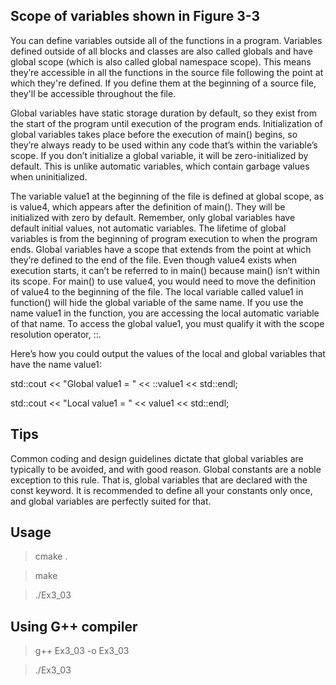 Scope of variables shown in Figure 3-3 
---------------------------------------

You can define variables outside all of the functions in a program. Variables defined outside of all blocks
and classes are also called globals and have global scope (which is also called global namespace scope). This
means they’re accessible in all the functions in the source file following the point at which they're defined.
If you define them at the beginning of a source file, they'll be accessible throughout the file.

Global variables have static storage duration by default, so they exist from the start of the program until
execution of the program ends. Initialization of global variables takes place before the execution of main()
begins, so they’re always ready to be used within any code that’s within the variable’s scope. If you don’t
initialize a global variable, it will be zero-initialized by default. This is unlike automatic variables, which
contain garbage values when uninitialized.

The variable value1 at the beginning of the file is defined at global scope, as is value4, which appears
after the definition of main(). They will be initialized with zero by default. Remember, only global variables
have default initial values, not automatic variables. The lifetime of global variables is from the beginning of
program execution to when the program ends. Global variables have a scope that extends from the point
at which they’re defined to the end of the file. Even though value4 exists when execution starts, it can’t be
referred to in main() because main() isn’t within its scope. For main() to use value4, you would need to
move the definition of value4 to the beginning of the file.
The local variable called value1 in function() will hide the global variable of the same name. If you use
the name value1 in the function, you are accessing the local automatic variable of that name. To access the
global value1, you must qualify it with the scope resolution operator, ::. 

Here’s how you could output the values of the local and global variables that have the name value1:

std::cout << "Global value1 = " << ::value1 << std::endl;

std::cout << "Local value1 = " << value1 << std::endl;

Tips
-----

Common coding and design guidelines dictate that global variables are typically to be avoided, and
with good reason. Global constants are a noble exception to this rule. That is, global variables that are declared
with the const keyword. It is recommended to define all your constants only once, and global variables are
perfectly suited for that.


Usage
-----

> cmake .

> make

> ./Ex3_03


Using G++ compiler
------------------

> g++ Ex3_03 -o Ex3_03

> ./Ex3_03
